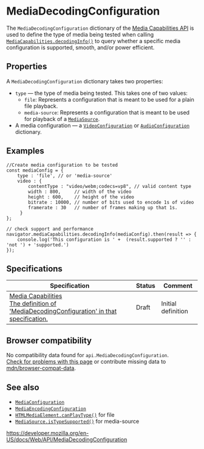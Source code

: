 # MediaDecodingConfiguration

The `MediaDecodingConfiguration` dictionary of the [Media Capabilities API](media_capabilities_api) is used to define the type of media being tested when calling [`MediaCapabilities.decodingInfo()`](mediacapabilities/decodinginfo) to query whether a specific media configuration is supported, smooth, and/or power efficient.

## Properties

A `MediaDecodingConfiguration` dictionary takes two properties:

- `type` — the type of media being tested. This takes one of two values:
  - `file`: Represents a configuration that is meant to be used for a plain file playback.
  - `media-source`: Represents a configuration that is meant to be used for playback of a [`MediaSource`](mediasource).
- A media configuration — a [`VideoConfiguration`](videoconfiguration) or [`AudioConfiguration`](audioconfiguration) dictionary.

## Examples

    //Create media configuration to be tested
    const mediaConfig = {
        type : 'file', // or 'media-source'
        video : {
            contentType : "video/webm;codecs=vp8", // valid content type
            width : 800,     // width of the video
            height : 600,    // height of the video
            bitrate : 10000, // number of bits used to encode 1s of video
            framerate : 30   // number of frames making up that 1s.
         }
    };

    // check support and performance
    navigator.mediaCapabilities.decodingInfo(mediaConfig).then(result => {
        console.log('This configuration is ' +  (result.supported ? '' : 'not ') + 'supported.')
    });

## Specifications

<table><thead><tr class="header"><th>Specification</th><th>Status</th><th>Comment</th></tr></thead><tbody><tr class="odd"><td><a href="https://w3c.github.io/media-capabilities/#mediaconfiguration">Media Capabilities<br />
<span class="small">The definition of 'MediaDecodingConfiguration' in that specification.</span></a></td><td><span class="spec-draft">Draft</span></td><td>Initial definition</td></tr></tbody></table>

## Browser compatibility

No compatibility data found for `api.MediaDecodingConfiguration`.  
[Check for problems with this page](#on-github) or contribute missing data to [mdn/browser-compat-data](https://github.com/mdn/browser-compat-data).

## See also

- [`MediaConfiguration`](mediaconfiguration)
- [`MediaEncodingConfiguration`](mediaencodingconfiguration)
- [`HTMLMediaElement.canPlayType()`](htmlmediaelement/canplaytype) for file
- [`MediaSource.isTypeSupported()`](mediasource/istypesupported) for media-source

<a href="https://developer.mozilla.org/en-US/docs/Web/API/MediaDecodingConfiguration" class="_attribution-link">https://developer.mozilla.org/en-US/docs/Web/API/MediaDecodingConfiguration</a>
